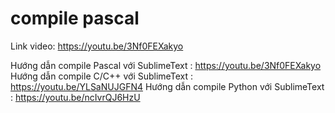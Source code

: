 # compile pascal

Link video: https://youtu.be/3Nf0FEXakyo

Hướng dẫn compile Pascal với SublimeText : https://youtu.be/3Nf0FEXakyo
Hướng dẫn compile C/C++ với SublimeText : https://youtu.be/YLSaNUJGFN4
Hướng dẫn compile Python với SublimeText : https://youtu.be/ncIvrQJ6HzU
